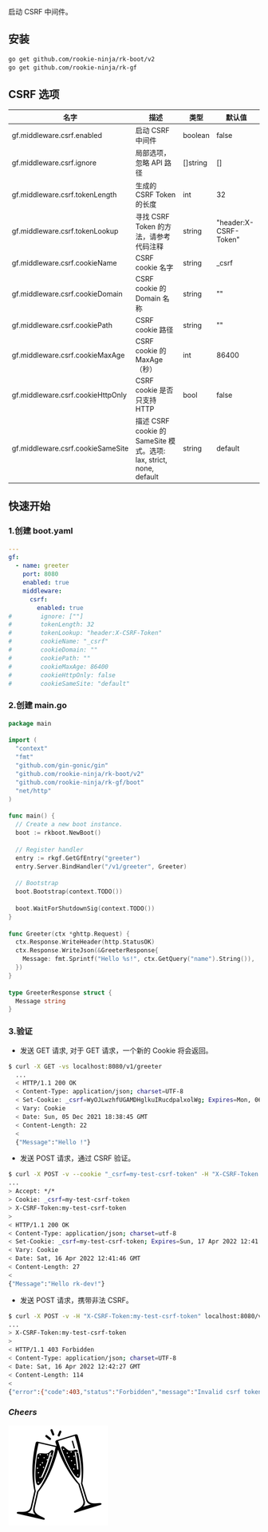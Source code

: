 启动 CSRF 中间件。

## 安装
```bash
go get github.com/rookie-ninja/rk-boot/v2
go get github.com/rookie-ninja/rk-gf
```

## CSRF 选项
| 名字                                   | 描述                                               | 类型 | 默认值 |
|--------------------------------------|--------------------------------------------------| ------ | ------ |
| gf.middleware.csrf.enabled          | 启动 CSRF 中间件                                      | boolean | false |
| gf.middleware.csrf.ignore           | 局部选项，忽略 API 路径                               | []string | []                   |
| gf.middleware.csrf.tokenLength    | 生成的 CSRF Token 的长度                               | int | 32 |
| gf.middleware.csrf.tokenLookup    | 寻找 CSRF Token 的方法，请参考代码注释                        | string | "header:X-CSRF-Token" |
| gf.middleware.csrf.cookieName     | CSRF cookie 名字                                   | string | _csrf |
| gf.middleware.csrf.cookieDomain   | CSRF cookie 的 Domain 名称                          | string | "" |
| gf.middleware.csrf.cookiePath     | CSRF cookie 路径                                   | string | "" |
| gf.middleware.csrf.cookieMaxAge   | CSRF cookie 的 MaxAge（秒）                          | int | 86400 |
| gf.middleware.csrf.cookieHttpOnly | CSRF cookie 是否只支持 HTTP                           | bool | false |
| gf.middleware.csrf.cookieSameSite | 描述 CSRF cookie 的 SameSite 模式。选项: lax, strict, none, default | string | default |

## 快速开始
### 1.创建 boot.yaml
```yaml
---
gf:
  - name: greeter
    port: 8080
    enabled: true
    middleware:
      csrf:
        enabled: true
#        ignore: [""]
#        tokenLength: 32
#        tokenLookup: "header:X-CSRF-Token"
#        cookieName: "_csrf"
#        cookieDomain: ""
#        cookiePath: ""
#        cookieMaxAge: 86400
#        cookieHttpOnly: false
#        cookieSameSite: "default"
```

### 2.创建 main.go
```go
package main

import (
  "context"
  "fmt"
  "github.com/gin-gonic/gin"
  "github.com/rookie-ninja/rk-boot/v2"
  "github.com/rookie-ninja/rk-gf/boot"
  "net/http"
)

func main() {
  // Create a new boot instance.
  boot := rkboot.NewBoot()

  // Register handler
  entry := rkgf.GetGfEntry("greeter")
  entry.Server.BindHandler("/v1/greeter", Greeter)

  // Bootstrap
  boot.Bootstrap(context.TODO())

  boot.WaitForShutdownSig(context.TODO())
}

func Greeter(ctx *ghttp.Request) {
  ctx.Response.WriteHeader(http.StatusOK)
  ctx.Response.WriteJson(&GreeterResponse{
    Message: fmt.Sprintf("Hello %s!", ctx.GetQuery("name").String()),
  })
}

type GreeterResponse struct {
  Message string
}
```

### 3.验证
- 发送 GET 请求, 对于 GET 请求，一个新的 Cookie 将会返回。

```bash
$ curl -X GET -vs localhost:8080/v1/greeter
  ...
  < HTTP/1.1 200 OK
  < Content-Type: application/json; charset=UTF-8
  < Set-Cookie: _csrf=WyOJLwzhfUGAMDHglkuIRucdpalxolWg; Expires=Mon, 06 Dec 2021 18:38:45 GMT
  < Vary: Cookie
  < Date: Sun, 05 Dec 2021 18:38:45 GMT
  < Content-Length: 22
  <
  {"Message":"Hello !"}
```

- 发送 POST 请求，通过 CSRF 验证。

```bash
$ curl -X POST -v --cookie "_csrf=my-test-csrf-token" -H "X-CSRF-Token:my-test-csrf-token" localhost:8080/v1/greeter
...
> Accept: */*
> Cookie: _csrf=my-test-csrf-token
> X-CSRF-Token:my-test-csrf-token
> 
< HTTP/1.1 200 OK
< Content-Type: application/json; charset=utf-8
< Set-Cookie: _csrf=my-test-csrf-token; Expires=Sun, 17 Apr 2022 12:41:46 GMT
< Vary: Cookie
< Date: Sat, 16 Apr 2022 12:41:46 GMT
< Content-Length: 27
< 
{"Message":"Hello rk-dev!"}
```

- 发送 POST 请求，携带非法 CSRF。

```bash
$ curl -X POST -v -H "X-CSRF-Token:my-test-csrf-token" localhost:8080/v1/greeter
...
> X-CSRF-Token:my-test-csrf-token
>
< HTTP/1.1 403 Forbidden
< Content-Type: application/json; charset=UTF-8
< Date: Sat, 16 Apr 2022 12:42:27 GMT
< Content-Length: 114
<
{"error":{"code":403,"status":"Forbidden","message":"Invalid csrf token","details":[null]}}
```

### _**Cheers**_
![](../../../../img/user-guide/cheers.png)